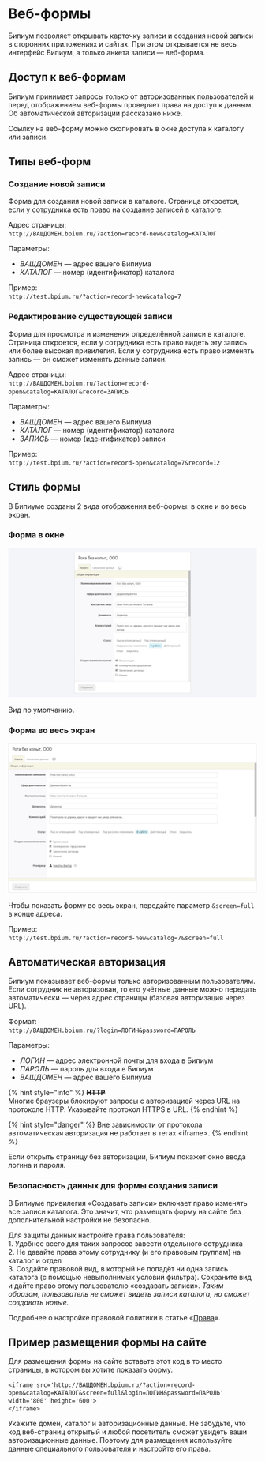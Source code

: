 # Веб-формы

Бипиум позволяет открывать карточку записи и создания новой записи в сторонних приложениях и сайтах. При этом открывается не весь интерфейс Бипиум, а только анкета записи — веб-форма.

## Доступ к веб-формам

Бипиум принимает запросы только от авторизованных пользователей и перед отображением веб-формы проверяет права на доступ к данным. Об автоматической авторизации рассказано ниже.

Ссылку на веб-форму можно скопировать в окне доступа к каталогу или записи.

## Типы веб-форм

### Создание новой записи

Форма для создания новой записи в каталоге. Страница откроется, если у сотрудника есть право на создание записей в каталоге.

Адрес страницы:\
`http://ВАШДОМЕН.bpium.ru/?action=record-new&catalog=КАТАЛОГ`

Параметры:

* _ВАШДОМЕН_ — адрес вашего Бипиума
* _КАТАЛОГ_ — номер (идентификатор) каталога

Пример:\
`http://test.bpium.ru/?action=record-new&catalog=7`

### Редактирование существующей записи

Форма для просмотра и изменения определённой записи в каталоге. Страница откроется, если у сотрудника есть право видеть эту запись или более высокая привилегия. Если у сотрудника есть право изменять запись — он сможет изменять данные записи.

Адрес страницы:\
`http://ВАШДОМЕН.bpium.ru/?action=record-open&catalog=КАТАЛОГ&record=ЗАПИСЬ`

Параметры:

* _ВАШДОМЕН_ — адрес вашего Бипиума
* _КАТАЛОГ_ — номер (идентификатор) каталога
* _ЗАПИСЬ_ — номер (идентификатор) записи

Пример:\
`http://test.bpium.ru/?action=record-open&catalog=7&record=12`

## Стиль формы

В Бипиуме созданы 2 вида отображения веб-формы: в окне и во весь экран.

### Форма в окне

![](.gitbook/assets/webform-inframe.jpg)

Вид по умолчанию.

### Форма во весь экран

![](.gitbook/assets/webform-fullscreen.jpg)

Чтобы показать форму во весь экран, передайте параметр `&screen=full` в конце адреса.

Пример:\
`http://test.bpium.ru/?action=record-new&catalog=7&screen=full`

## Автоматическая авторизация

Бипиум показывает веб-формы только авторизованным пользователям. Если сотрудник не авторизован, то его учётные данные можно передать автоматически — через адрес страницы (базовая авторизация через URL).

Формат:\
`http://ВАШДОМЕН.bpium.ru/?login=ЛОГИН&password=ПАРОЛЬ`

Параметры:

* _ЛОГИН_ — адрес электронной почты для входа в Бипиум
* _ПАРОЛЬ_ — пароль для входа в Бипиум
* _ВАШДОМЕН_ — адрес вашего Бипиума

{% hint style="info" %}
~~**HTTP**~~\
Многие браузеры блокируют запросы с авторизацией через URL на протоколе HTTP. Указывайте протокол HTTPS в URL.
{% endhint %}

{% hint style="danger" %}
Вне зависимости от протокола автоматическая авторизация не работает в тегах \<iframe>.
{% endhint %}

Если открыть страницу без авторизации, Бипиум покажет окно ввода логина и пароля.

### Безопасность данных для формы создания записи

В Бипиуме привилегия «Создавать записи» включает право изменять все записи каталога. Это значит, что размещать форму на сайте без дополнительной настройки не безопасно.

Для защиты данных настройте права пользователя:\
1\. Удобнее всего для таких запросов завести отдельного сотрудника\
2\. Не давайте права этому сотруднику (и его правовым группам) на каталог и отдел\
3\. Создайте правовой вид, в который не попадёт ни одна запись каталога (с помощью невыполнимых условий фильтра). Сохраните вид и дайте право этому пользователю «создавать записи». _Таким образом, пользователь не сможет видеть записи каталога, но сможет создавать новые._

Подробнее о настройке правовой политики в статье «[Права](policy.md)».

## Пример размещения формы на сайте

Для размещения формы на сайте вставьте этот код в то место страницы, в котором вы хотите показать форму.

```
<iframe src='http://ВАШДОМЕН.bpium.ru/?action=record-open&catalog=КАТАЛОГ&screen=full&login=ЛОГИН&password=ПАРОЛЬ' width='800' height='600'>
</iframe>
```

Укажите домен, каталог и авторизационные данные. Не забудьте, что код веб-страниц открытый и любой посетитель сможет увидеть ваши авторизационные данные. Поэтому для размещения используйте данные специального пользователя и настройте его права.
